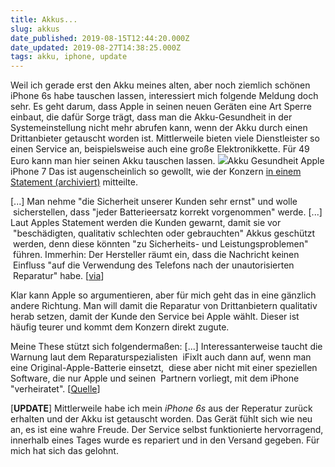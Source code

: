 ```yaml
---
title: Akkus...
slug: akkus
date_published: 2019-08-15T12:44:20.000Z
date_updated: 2019-08-27T14:38:25.000Z
tags: akku, iphone, update
---
```


Weil ich gerade erst den Akku meines alten, aber noch ziemlich schönen iPhone 6s habe tauschen lassen, interessiert mich folgende Meldung doch sehr. Es geht darum, dass Apple in seinen neuen Geräten eine Art Sperre einbaut, die dafür Sorge trägt, dass man die Akku-Gesundheit in der Systemeinstellung nicht mehr abrufen kann, wenn der Akku durch einen Drittanbieter getauscht worden ist. Mittlerweile bieten viele Dienstleister so einen Service an, beispielsweise auch eine große Elektronikkette. Für 49 Euro kann man hier seinen Akku tauschen lassen.
![](__GHOST_URL__/content/images/2019/08/19-08-15-14-37-07-0522.png)Akku Gesundheit Apple iPhone 7
Das ist augenscheinlich so gewollt, wie der Konzern [in einem Statement (archiviert)](http://web.archive.org/web/20210613022554/https://twitter.com/reneritchie/status/1161686010520068098) mitteilte.

[...] Man nehme "die Sicherheit unserer Kunden sehr ernst" und wolle  sicherstellen, dass "jeder Batterieersatz korrekt vorgenommen" werde. [...] Laut Apples Statement werden die Kunden gewarnt, damit sie vor  "beschädigten, qualitativ schlechten oder gebrauchten" Akkus geschützt  werden, denn diese könnten "zu Sicherheits- und Leistungsproblemen"  führen. Immerhin: Der Hersteller räumt ein, dass die Nachricht keinen  Einfluss "auf die Verwendung des Telefons nach der unautorisierten  Reparatur" habe. [[via](https://www.heise.de/mac-and-i/meldung/Apple-zu-iPhone-Akku-Vernagelung-Wollen-Kunden-schuetzen-4496954.html)]

Klar kann Apple so argumentieren, aber für mich geht das in eine gänzlich andere Richtung. Man will damit die Reparatur von Drittanbietern qualitativ herab setzen, damit der Kunde den Service bei Apple wählt. Dieser ist häufig teurer und kommt dem Konzern direkt zugute.

Meine These stützt sich folgendermaßen: [...] Interessanterweise taucht die Warnung laut dem Reparaturspezialisten  iFixIt auch dann auf, wenn man eine Original-Apple-Batterie einsetzt,  diese aber nicht mit einer speziellen Software, die nur Apple und seinen  Partnern vorliegt, mit dem iPhone "verheiratet". [[Quelle](https://www.heise.de/mac-and-i/meldung/Apple-zu-iPhone-Akku-Vernagelung-Wollen-Kunden-schuetzen-4496954.html)]

[**UPDATE**] Mittlerweile habe ich mein *iPhone 6s* aus der Reperatur zurück erhalten und der Akku ist getauscht worden. Das Gerät fühlt sich wie neu an, es ist eine wahre Freude. Der Service selbst funktionierte hervorragend, innerhalb eines Tages wurde es repariert und in den Versand gegeben. Für mich hat sich das gelohnt.
